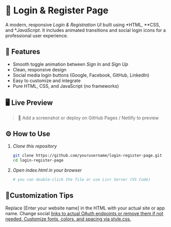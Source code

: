 # 🔐 Login & Register Page

A modern, responsive *Login & Registration UI* built using *HTML, **CSS, and **JavaScript*. It includes animated transitions and social login icons for a professional user experience.

## 🚀 Features

- Smooth toggle animation between *Sign In* and *Sign Up*
- Clean, responsive design
- Social media login buttons (Google, Facebook, GitHub, LinkedIn)
- Easy to customize and integrate
- Pure HTML, CSS, and JavaScript (no frameworks)

## 🖥 Live Preview

> 📌 Add a screenshot or deploy on GitHub Pages / Netlify to preview

## ⚙ How to Use

1. *Clone this repository* 
   ```bash
   git clone https://github.com/yourusername/login-register-page.git
   cd login-register-page

2. *Open index.html in your browser*
   ```bash
   # you can double-click the file or use Livr Server (VS Code)

## 🧩Customization Tips
  Replace [Enter your website name] in the HTML with your actual site or app name.
  Change social <a href="#"> links to actual OAuth endpoints or remove them if not needed.
  Customize fonts, colors, and spacing via style.css.
